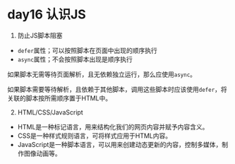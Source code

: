 # day16 认识JS
1. 防止JS脚本阻塞
* `defer`属性；可以按照脚本在页面中出现的顺序执行
* `async`属性；不会按照脚本出现是顺序执行

如果脚本无需等待页面解析，且无依赖独立运行，那么应使用`async`。

如果脚本需要等待解析，且依赖于其他脚本，调用这些脚本时应该使用`defer`，将关联的脚本按所需顺序置于HTML中。

2. HTML/CSS/JavaScript
* HTML是一种标记语言，用来结构化我们的网页内容并赋予内容含义。
* CSS是一种样式规则语言，可将样式应用于HTML内容。
* JavaScript是一种脚本语言，可以用来创建动态更新的内容，控制多媒体，制作图像动画等。